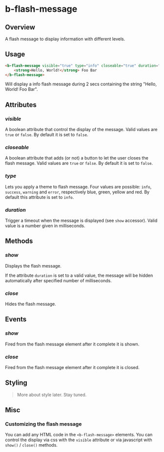 # b-flash-message

## Overview
A flash message to display information with different levels.

## Usage

``` html
<b-flash-message visible="true" type="info" closeable="true" duration="2000">
    <strong>Hello, World!</strong> Foo Bar
</b-flash-message>
```

Will display a info flash message during 2 secs containing the string "Hello, World! Foo Bar".

## Attributes

### ___visible___

A boolean attribute that control the display of the message. Valid values are `true` or `false`. By default it is set to `false`.

### ___closeable___

A boolean attribute that adds (or not) a button to let the user closes the flash message. Valid values are `true` or `false`. By default it is set to `false`.

### ___type___

Lets you apply a theme to flash message. Four values are possible: `info`, `success`, `warning` and `error`, respectively blue, green, yellow and red. By default this attribute is set to `info`.

### ___duration___

Trigger a timeout when the message is displayed (see `show` accessor). Valid value is a number given in milliseconds. 

## Methods

### ___show___

Displays the flash message.

If the attribute `duration` is set to a valid value, the message will be hidden automatically after specified number of milliseconds.

### ___close___

Hides the flash message.

## Events

### ___show___

Fired from the flash message element after it complete it is shown.

### ___close___

Fired from the flash message element after it complete it is closed.

## Styling

> More about style later. Stay tuned.

## Misc

### Customizing the flash message

You can add any HTML code in the `<b-flash-message>` elements. You can control the display via css with the `visible` attribute or via javascript with `show()` / `close()` methods.
